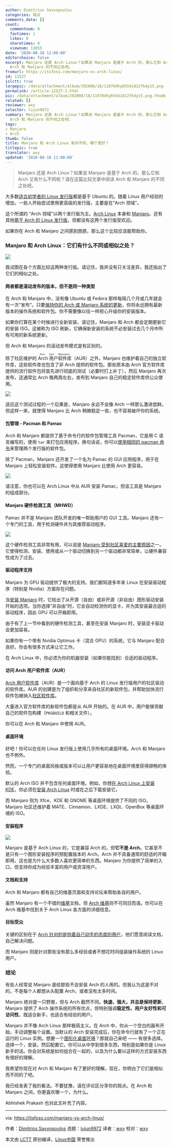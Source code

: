 ```yaml
---
author: Dimitrios Savvopoulos
categories: 观点
comments_data: []
count:
  commentnum: 0
  favtimes: 1
  likes: 0
  sharetimes: 0
  viewnum: 13055
date: '2020-08-18 11:08:00'
editorchoice: false
excerpt: Manjaro 还是 Arch Linux？如果说 Manjaro 是基于 Arch 的，那么它和 Arch 又有什么不同呢？请在这篇比较文章中阅读
  Arch 和 Manjaro 的不同之处吧。
fromurl: https://itsfoss.com/manjaro-vs-arch-linux/
id: 12527
islctt: true
largepic: /data/attachment/album/202008/18/110704hybh54i812fkdy15.png
permalink: /article-12527-1.html
pic: /data/attachment/album/202008/18/110704hybh54i812fkdy15.png.thumb.jpg
related: []
reviewer: wxy
selector: lujun9972
summary: Manjaro 还是 Arch Linux？如果说 Manjaro 是基于 Arch 的，那么它和 Arch 又有什么不同呢？请在这篇比较文章中阅读
  Arch 和 Manjaro 的不同之处吧。
tags:
- Manjaro
- Arch
thumb: false
title: Manjaro 和 Arch Linux 有何不同，哪个更好？
titlepic: true
translator: wxy
updated: '2020-08-18 11:08:00'
---
```



> 
> Manjaro 还是 Arch Linux？如果说 Manjaro 是基于 Arch 的，那么它和 Arch 又有什么不同呢？请在这篇比较文章中阅读 Arch 和 Manjaro 的不同之处吧。
> 
> 
> 


大多数[适合初学者的 Linux 发行版](https://itsfoss.com/best-linux-beginners/)都是基于 Ubuntu 的。随着 Linux 用户经验的增加，一些人开始尝试使用更高级的发行版，主要是在“Arch 领域”。


这个所谓的 “Arch 领域”以两个发行版为主。[Arch Linux](https://www.archlinux.org/) 本身和 [Manjaro](https://manjaro.org/)。还有其他[基于 Arch 的 Linux 发行版](https://itsfoss.com/arch-based-linux-distros/)，但都没有这两个发行版受欢迎。


如果你在 Arch 和 Manjaro 之间感到困惑，那么这个比较应该能帮助你。


### Manjaro 和 Arch Linux：它们有什么不同或相似之处？


![](/data/attachment/album/202008/18/110704hybh54i812fkdy15.png)


我试图在各个方面比较这两种发行版。请记住，我并没有只关注差异，我还指出了它们的相似之处。


#### 两者都是滚动发布的版本，但不是同一种类型


在 Arch 和 Manjaro 中，没有像 Ubuntu 或 Fedora 那样每隔几个月或几年就会有一次“发布”。只要[保持你的 Arch 或 Manjaro 系统的更新](https://itsfoss.com/update-arch-linux/)，你将永远拥有最新版本的操作系统和软件包。你不需要像以往一样担心升级你的安装版本。


如果你打算在某个时候进行全新安装，请记住，Manjaro 和 Arch 都会定期更新它的安装 ISO。这被称为 ISO 刷新，它确保新安装的系统不必安装过去几个月中所有可用的新系统更新。


但 Arch 和 Manjaro 的滚动发布模式是有区别的。


除了社区维护的 <ruby> Arch 用户软件库 <rt>  Arch User Repository </rt></ruby>（AUR）之外，Manjaro 也维护着自己的独立软件库，这些软件库也包含了非 Arch 提供的软件包。那些原本由 Arch 官方软件库提供的流行软件包将首先进行彻底的测试（必要时打上补丁），然后 Manjaro 再次发布，这通常比 Arch 晚两周左右，发布到 Manjaro 自己的稳定软件库供公众使用。


![](/data/attachment/album/202008/18/110716gs617u9q6qqzh367.png)


适应这个测试过程的一个后果是，Manjaro 永远不会像 Arch 一样那么激进尝鲜。但这样一来，就使得 Manjaro 比 Arch 稍微稳定一些，也不容易破坏你的系统。


#### 包管理 - Pacman 和 Pamac


Arch 和 Manjaro 都提供了基于命令行的软件包管理工具 Pacman，它是用 C 语言编写的，使用 `tar` 来打包应用程序。换句话说，你可以[使用相同的 pacman 命令](https://itsfoss.com/pacman-command/)来管理两个发行版的软件包。


除了 Pacman，Manjaro 还开发了一个名为 Pamac 的 GUI 应用程序，用于在 Manjaro 上轻松安装软件。这使得使用 Manjaro 比使用 Arch 更容易。


![](/data/attachment/album/202008/18/110726uqmxx9eqaaamaybf.png)


请注意，你也可以在 Arch Linux 中从 AUR 安装 Pamac，但该工具是 Manjaro 的组成部分。


#### Manjaro 硬件检测工具（MHWD）


Pamac 并不是 Manjaro 团队开发的唯一帮助用户的 GUI 工具。Manjaro 还有一个专门的工具，用于检测硬件并为其推荐驱动程序。


![](/data/attachment/album/202008/18/110737qn6cne639474hjcz.png)


这个硬件检测工具非常有用，可以说是 [Manjaro 受到社区喜爱的主要原因](https://itsfoss.com/why-use-manjaro-linux/)之一。它使得检测、安装、使用或从一个驱动切换到另一个驱动都非常简单，让硬件兼容性成为了过去。


#### 驱动程序支持


Manjaro 为 GPU 驱动提供了极大的支持。我们都知道多年来 Linux 在安装驱动程序（特别是 Nvidia）方面存在问题。


当[安装 Manjaro](https://itsfoss.com/install-manjaro-linux/) 时，它给出了从开源（自由）或非开源（非自由）图形驱动安装开始的选项。当你选择“非自由”时，它会自动检测你的显卡，并为其安装最合适的驱动程序，因此 GPU 可以开箱即用。


由于有了上一节中看到的硬件检测工具，甚至在安装 Manjaro 时，安装显卡驱动会更加容易。


如果你有一个带有 Nvidia Optimus 卡（混合 GPU）的系统，它与 Manjaro 配合良好。你会有很多方式来让它工作。


在 Arch Linux 中，你必须为你的机器安装（如果你能找到）合适的驱动程序。


#### 访问 Arch 用户软件库（AUR）


[Arch 用户软件库](/article-12107-1.html)（AUR）是一个面向基于 Arch 的 Linux 发行版用户的社区驱动的软件库。AUR 的创建是为了组织和分享来自社区的新软件包，并帮助加快流行软件包被纳入[社区软件库](https://wiki.archlinux.org/index.php/Community_repository)。


大量进入官方软件库的新软件包都是从 AUR 开始的。在 AUR 中，用户能够贡献自己的软件包构建（`PKGBUILD` 和相关文件）。


你可以在 Arch 和 Manjaro 中使用 AUR。


#### 桌面环境


好吧！你可以在任何 Linux 发行版上使用几乎所有的桌面环境。Arch 和 Manjaro 也不例外。


然而，一个专门的桌面风格或版本可以让用户更容易地在桌面环境里获得顺畅的体验。


默认的 Arch ISO 并不包含任何桌面环境。例如，你想[在 Arch Linux 上安装 KDE](/article-12258-1.html)，你必须在[安装 Arch Linux](https://itsfoss.com/install-arch-linux/) 时或在之后下载安装它。


而 Manjaro 则为 Xfce、KDE 和 GNOME 等桌面环境提供了不同的 ISO。Manjaro 社区还维护着 MATE、Cinnamon、LXDE、LXQt、OpenBox 等桌面环境的 ISO。


#### 安装程序


![](/data/attachment/album/202008/18/110750y89zhvhzlouhhjkn.jpg)


Manjaro 是基于 Arch Linux 的，它是兼容 Arch 的，但**它不是 Arch**。它甚至不是只有一个图形安装程序的预配置版本的 Arch。Arch 并不具备通常的舒适的开箱即用，这也是为什么大多数人喜欢更简单的东西。Manjaro 为你提供了简单的入口，但支持你成为经验丰富的用户或资深用户。


#### 文档和支持


Arch 和 Manjaro 都有自己的维基页面和支持论坛来帮助各自的用户。


虽然 Manjaro 有一个不错的[维基](https://wiki.manjaro.org/index.php?title=Main_Page)文档，但 [Arch 维基](https://wiki.archlinux.org/)则不可同日而语。你可以在 Arch 维基中找到关于 Arch Linux 各方面的详细信息。


#### 目标受众


关键的区别在于 [Arch 针对的是抱着自己动手的态度的用户](/article-12445-1.html)，他们愿意阅读文档，自己解决问题。


而 Manjaro 则是针对那些没有那么多经验或者不想花时间组装操作系统的 Linux 用户。


### 结论


有些人经常说 Manjaro 是给那些不会安装 Arch 的人用的。但我认为这是不对的。不是每个人都想从头配置 Arch，或者没有太多时间。


Manjaro 绝对是一只野兽，但与 Arch 截然不同。**快速、强大，并总是保持更新**，Manjaro 提供了 Arch 操作系统的所有优点，但特别强调**稳定性、用户友好性和可访问性**，既适合新手，也适合有经验的用户。


Manjaro 并不像 Arch Linux 那样极简主义。在 Arch 中，你从一个空白的画布开始，手动调整每个设置。当默认的 Arch 安装完成后，你在命令行就有了一个正在运行的 Linux 实例。想要一个[图形化桌面环境](https://itsfoss.com/best-linux-desktop-environments/)？那就自己来吧 —— 有很多选择。选择一个，安装，然后配置它。你可以从中学到很多东西，特别是如果你是 Linux 新手的话。你会对系统是如何组合在一起的，以及为什么要以这样的方式安装东西有很好的理解。


我希望你现在对 Arch 和 Manjaro 有了更好的理解。现在，你明白了它们是相似而不同的了吧。


我已经发表了我的看法。不要犹豫，请在评论区分享你的观点。在 Arch 和 Manjaro 之间，你更喜欢哪一个，为什么。


Abhishek Prakash 也对此文补充了内容。




---


via: <https://itsfoss.com/manjaro-vs-arch-linux/>


作者：[Dimitrios Savvopoulos](https://itsfoss.com/author/dimitrios/) 选题：[lujun9972](https://github.com/lujun9972) 译者：[wxy](https://github.com/wxy) 校对：[wxy](https://github.com/wxy)


本文由 [LCTT](https://github.com/LCTT/TranslateProject) 原创编译，[Linux中国](https://linux.cn/) 荣誉推出